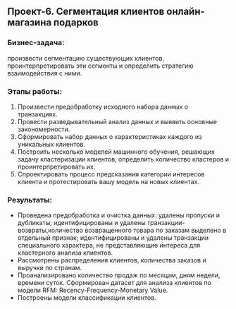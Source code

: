## Проект-6. Сегментация клиентов онлайн-магазина подарков
### Бизнес-задача:
произвести сегментацию существующих клиентов, проинтерпретировать эти сегменты и определить стратегию взаимодействия с ними.
### Этапы работы:
1. Произвести предобработку исходного набора данных о транзакциях.
2. Провести разведывательный анализ данных и выявить основные закономерности.
3. Сформировать набор данных о характеристиках каждого из уникальных клиентов.
4. Построить несколько моделей машинного обучения, решающих задачу кластеризации клиентов, определить количество кластеров и проинтерпретировать их.
5. Спроектировать процесс предсказания категории интересов клиента и протестировать вашу модель на новых клиентах.

### Результаты:
* Проведена предобработка и очистка данных: удалены пропуски и дубликаты; идентифицированы и удалены транзакции-возвраты,количество возвращенного товара по заказам выделено в отдельный признак; идентифицированы и удалены транзакции специального характера, не представляющие интереса для кластерного анализа клиентов.
* Рассмотрены распределения клиентов, количества заказов и выручки по странам.
* Проанализировано количество продаж по месяцам, дням недели, времени суток. Сформирован датасет для анализа клиентов по модели RFM: Recency-Frequency-Monetary Value.
* Построены модели классификации клиентов.
